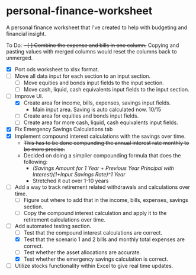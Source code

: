 # personal-finance-worksheet

A personal finance worksheet that I've created to help with budgeting and financial insight.

To Do:
~~- [ ] Combine the expense and bills in one column.~~ Copying and pasting values with merged columns would reset the columns back to unmerged.
- [x] Port ods worksheet to xlsx format.
- [ ] Move all data input for each section to an input section.
    - [ ] Move equities and bonds input fields to the input section.
    - [ ] Move cash, liquid, cash equivalents input fields to the input section.
- [ ] Improve UI.
    - [x] Create area for income, bills, expenses, savings input fields.
        - Main input area. Saving is auto calculated now. 10/15
    - [ ] Create area for equities and bonds input fields.
    - [ ] Create area for more cash, liquid, cash equivalents input fields.
- [x] Fix Emergency Savings Calculations tab
- [x] Implement compound interest calculations with the savings over time.
    - ~~This has to be done compunding the annual interest rate monthly to be more precise.~~
    - Decided on doing a simplier compounding formula that does the following:
        - *(Savings Amount for 1 Year + Previous Year Principal with Interest)(1+Input Savings Rate)^1 Year*
        - Stretched it out over 1-10 years
- [ ] Add a way to track retirement related withdrawals and calculations over time.
    - [ ] Figure out where to add that in the income, bills, expenses, savings section.
    - [ ] Copy the compound interest calculation and apply it to the retirement calculations over time.
- [ ] Add automated testing section.
    - [ ] Test that the compound interest calculations are correct.
    - [x] Test that the scenario 1 and 2 bills and monthly total expenses are correct.
    - [ ] Test whether the asset allocations are accurate.
    - [x] Test whether the emergency savings calculation is correct.
- [ ] Utilize stocks functionality within Excel to give real time updates.